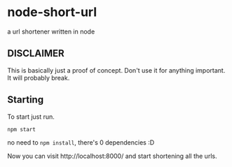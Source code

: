# node-short-url
a url shortener written in node

## DISCLAIMER

This is basically just a proof of concept. Don't use it for anything important. It will probably break.

## Starting

To start just run.

```
npm start
```
no need to `npm install`, there's 0 dependencies :D 

Now you can visit http://localhost:8000/ and start shortening all the urls.


